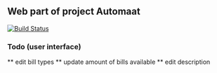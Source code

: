 ## Web part of project Automaat 
[![Build Status](https://travis-ci.org/dionbosschieter/Automaat-web.svg?branch=master)](https://travis-ci.org/dionbosschieter/Automaat-web)

### Todo (user interface)
** edit bill types
** update amount of bills available
** edit description
